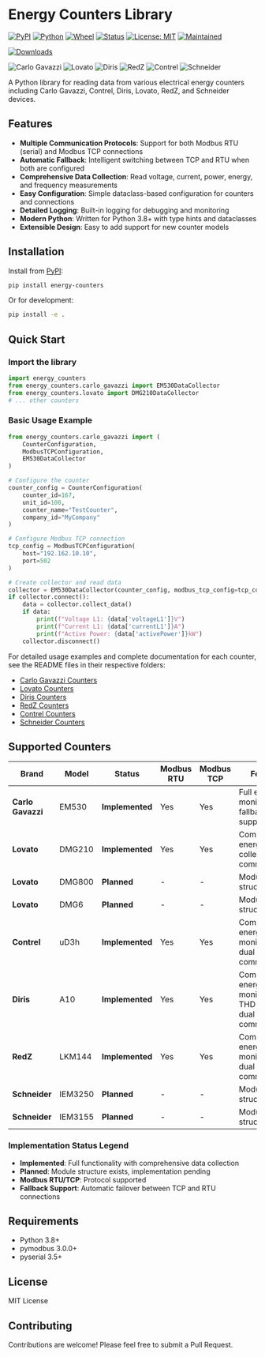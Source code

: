 # Energy Counters Library

[![PyPI](https://img.shields.io/pypi/v/energy-counters.svg)](https://pypi.org/project/energy-counters/)
[![Python](https://img.shields.io/pypi/pyversions/energy-counters.svg)](https://pypi.org/project/energy-counters/)
[![Wheel](https://img.shields.io/pypi/wheel/energy-counters.svg)](https://pypi.org/project/energy-counters/)
[![Status](https://img.shields.io/pypi/status/energy-counters.svg)](https://pypi.org/project/energy-counters/)
[![License: MIT](https://img.shields.io/badge/License-MIT-yellow.svg)](https://opensource.org/licenses/MIT)
[![Maintained](https://img.shields.io/badge/maintained-yes%2C%202025-success.svg)](https://github.com/nobrega8/energy-counters)

[![Downloads](https://static.pepy.tech/badge/energy-counters)](https://pepy.tech/project/energy-counters)

![Carlo Gavazzi](https://img.shields.io/badge/support-Carlo%20Gavazzi-lightgrey.svg)
![Lovato](https://img.shields.io/badge/support-Lovato-lightgrey.svg)
![Diris](https://img.shields.io/badge/support-Diris-lightgrey.svg)
![RedZ](https://img.shields.io/badge/support-RedZ-lightgrey.svg)
![Contrel](https://img.shields.io/badge/support-Contrel-lightgrey.svg)
![Schneider](https://img.shields.io/badge/support-Schneider-lightgrey.svg)

A Python library for reading data from various electrical energy counters including Carlo Gavazzi, Contrel, Diris, Lovato, RedZ, and Schneider devices.

## Features

- **Multiple Communication Protocols**: Support for both Modbus RTU (serial) and Modbus TCP connections
- **Automatic Fallback**: Intelligent switching between TCP and RTU when both are configured
- **Comprehensive Data Collection**: Read voltage, current, power, energy, and frequency measurements
- **Easy Configuration**: Simple dataclass-based configuration for counters and connections
- **Detailed Logging**: Built-in logging for debugging and monitoring
- **Modern Python**: Written for Python 3.8+ with type hints and dataclasses
- **Extensible Design**: Easy to add support for new counter models

## Installation

Install from [PyPI](https://pypi.org/project/energy-counters/):

```bash
pip install energy-counters
```

Or for development:
```bash
pip install -e .
```

## Quick Start

### Import the library

```python
import energy_counters
from energy_counters.carlo_gavazzi import EM530DataCollector
from energy_counters.lovato import DMG210DataCollector
# ... other counters
```

### Basic Usage Example

```python
from energy_counters.carlo_gavazzi import (
    CounterConfiguration,
    ModbusTCPConfiguration,
    EM530DataCollector
)

# Configure the counter
counter_config = CounterConfiguration(
    counter_id=167,
    unit_id=100,
    counter_name="TestCounter",
    company_id="MyCompany"
)

# Configure Modbus TCP connection
tcp_config = ModbusTCPConfiguration(
    host="192.162.10.10",
    port=502
)

# Create collector and read data
collector = EM530DataCollector(counter_config, modbus_tcp_config=tcp_config)
if collector.connect():
    data = collector.collect_data()
    if data:
        print(f"Voltage L1: {data['voltageL1']}V")
        print(f"Current L1: {data['currentL1']}A")
        print(f"Active Power: {data['activePower']}kW")
    collector.disconnect()
```

For detailed usage examples and complete documentation for each counter, see the README files in their respective folders:
- [Carlo Gavazzi Counters](src/energy_counters/carlo_gavazzi/README.md)
- [Lovato Counters](src/energy_counters/lovato/README.md)
- [Diris Counters](src/energy_counters/diris/README.md)
- [RedZ Counters](src/energy_counters/redz/README.md)
- [Contrel Counters](src/energy_counters/contrel/README.md)
- [Schneider Counters](src/energy_counters/schneider/README.md)

## Supported Counters

| Brand | Model | Status | Modbus RTU | Modbus TCP | Features |
|-------|-------|--------|------------|------------|----------|
| **Carlo Gavazzi** | EM530 | **Implemented** | Yes | Yes | Full energy monitoring, fallback support |
| **Lovato** | DMG210 | **Implemented** | Yes | Yes | Complete energy data collection, dual communication |
| **Lovato** | DMG800 | **Planned** | - | - | Module structure ready |
| **Lovato** | DMG6 | **Planned** | - | - | Module structure ready |
| **Contrel** | uD3h | **Implemented** | Yes | Yes | Complete energy monitoring, dual communication |
| **Diris** | A10 | **Implemented** | Yes | Yes | Complete energy monitoring, THD analysis, dual communication |
| **RedZ** | LKM144 | **Implemented** | Yes | Yes | Complete energy monitoring, dual communication |
| **Schneider** | IEM3250 | **Planned** | - | - | Module structure ready |
| **Schneider** | IEM3155 | **Planned** | - | - | Module structure ready |

### Implementation Status Legend
- **Implemented**: Full functionality with comprehensive data collection
- **Planned**: Module structure exists, implementation pending
- **Modbus RTU/TCP**: Protocol supported
- **Fallback Support**: Automatic failover between TCP and RTU connections

## Requirements

- Python 3.8+
- pymodbus 3.0.0+
- pyserial 3.5+

## License

MIT License

## Contributing

Contributions are welcome! Please feel free to submit a Pull Request.
